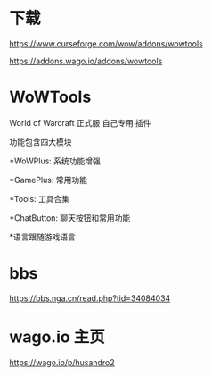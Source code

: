 # 下载
https://www.curseforge.com/wow/addons/wowtools

https://addons.wago.io/addons/wowtools

# WoWTools
World of Warcraft 正式服 自己专用 插件

功能包含四大模块

*WoWPlus: 系统功能增强

*GamePlus: 常用功能

*Tools: 工具合集

*ChatButton: 聊天按钮和常用功能

*语言跟随游戏语言

# bbs
https://bbs.nga.cn/read.php?tid=34084034

# wago.io 主页
https://wago.io/p/husandro2
